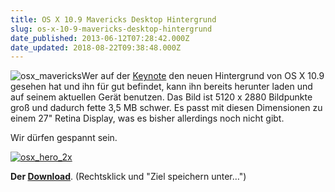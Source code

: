 ```yaml
---
title: OS X 10.9 Mavericks Desktop Hintergrund
slug: os-x-10-9-mavericks-desktop-hintergrund
date_published: 2013-06-12T07:28:42.000Z
date_updated: 2018-08-22T09:38:48.000Z
---
```


![osx_mavericks](//picdump.thafaker.de/2013/06/osx_mavericks-100x100.jpg)Wer auf der [Keynote](__GHOST_URL__/das-war-die-wwdc-2013/) den neuen Hintergrund von OS X 10.9 gesehen hat und ihn für gut befindet, kann ihn bereits herunter laden und auf seinem aktuellen Gerät benutzen. Das Bild ist 5120 x 2880 Bildpunkte groß und dadurch fette 3,5 MB schwer. Es passt mit diesen Dimensionen zu einem 27" Retina Display, was es bisher allerdings noch nicht gibt. 

Wir dürfen gespannt sein.

[![osx_hero_2x](//picdump.thafaker.de/2013/06/osx_hero_2x-580x326.jpg)](http://picdump.thafaker.de/2013/06/osx_hero_2x.jpg)

**Der [Download](http://picdump.thafaker.de/2013/06/osx_hero_2x.jpg)**. (Rechtsklick und "Ziel speichern unter…")
